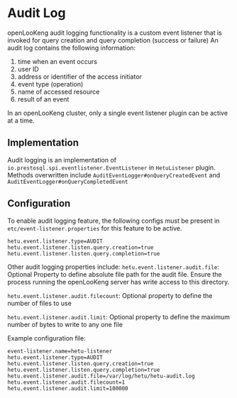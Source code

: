# Audit Log

openLooKeng audit logging functionality is a custom event listener that is invoked for query creation and query completion (success or failure)
An audit log contains the following information:

1. time when an event occurs
2. user ID
3. address or identifier of the access initiator
4. event type (operation)
5. name of accessed resource
6. result of an event

In an openLooKeng cluster, only a single event listener plugin can be active at a time.

## Implementation

Audit logging is an implementation of `io.prestosql.spi.eventlistener.EventListener` in `HetuListener` plugin. Methods overwritten include `AuditEventLogger#onQueryCreatedEvent`
and `AuditEventLogger#onQueryCompletedEvent`

## Configuration
To enable audit logging feature, the following configs must be present in `etc/event-listener.properties` for this feature to be active.

```
hetu.event.listener.type=AUDIT
hetu.event.listener.listen.query.creation=true
hetu.event.listener.listen.query.completion=true
```

Other audit logging properties include: 
`hetu.event.listener.audit.file`: Optional Property to define absolute file path for the audit file. Ensure the process running the openLooKeng server has write access to this directory.

`hetu.event.listener.audit.filecount`: Optional property to define the number of files to use

`hetu.event.listener.audit.limit`: Optional property to define the maximum number of bytes to write to any one file

Example configuration file:

``` properties
event-listener.name=hetu-listener
hetu.event.listener.type=AUDIT
hetu.event.listener.listen.query.creation=true
hetu.event.listener.listen.query.completion=true
hetu.event.listener.audit.file=/var/log/hetu/hetu-audit.log
hetu.event.listener.audit.filecount=1
hetu.event.listener.audit.limit=100000
```
